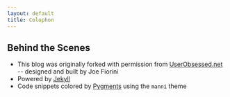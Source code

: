 ```yaml
---
layout: default
title: Colophon
---
```


## Behind the Scenes

- This blog was originally forked with permission from [UserObsessed.net][] -- designed and built by Joe Fiorini
- Powered by [Jekyll][]
- Code snippets colored by [Pygments][] using the `manni` theme

[UserObsessed.net]: http://userobsessed.net/
[Pygments]: http://pygments.org/
[Jekyll]: http://www.jekyllrb.com
